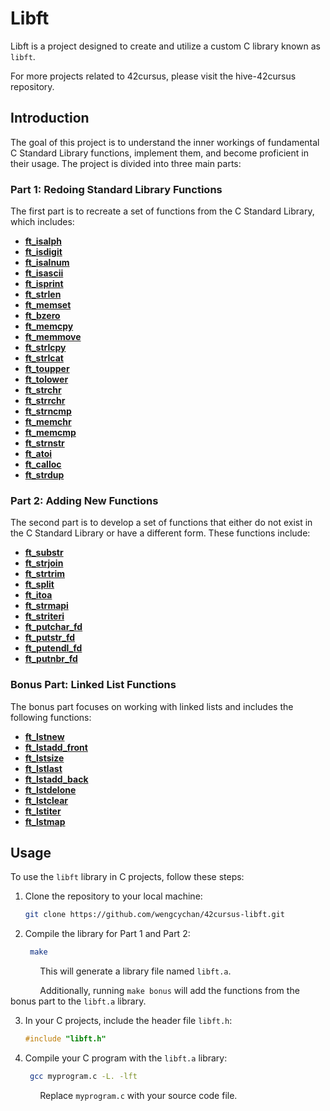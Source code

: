 # Libft

Libft is a project designed to create and utilize a custom C library known as `libft`.

For more projects related to 42cursus, please visit the hive-42cursus repository.

## Introduction

The goal of this project is to understand the inner workings of fundamental C Standard Library functions, implement them, and become proficient in their usage. The project is divided into three main parts:

### Part 1: Redoing Standard Library Functions

The first part is to recreate a set of functions from the C Standard Library, which includes:

- **[ft_isalph](./ft_isalpha.c)**
- **[ft_isdigit](./ft_isdigit.c)**
- **[ft_isalnum](./ft_isalnum.c)**
- **[ft_isascii](./ft_isascii.c)**
- **[ft_isprint](./ft_isprint.c)**
- **[ft_strlen](./ft_strlen.c)**
- **[ft_memset](./ft_memset.c)**
- **[ft_bzero](./ft_bzero.c)**
- **[ft_memcpy](./ft_memcpy.c)**
- **[ft_memmove](./ft_memmove.c)**
- **[ft_strlcpy](./ft_strlcpy.c)**
- **[ft_strlcat](./ft_strlcat.c)**
- **[ft_toupper](./ft_toupper.c)**
- **[ft_tolower](./ft_tolower.c)**
- **[ft_strchr](./ft_strchr.c)**
- **[ft_strrchr](./ft_strrchr.c)**
- **[ft_strncmp](./ft_strncmp.c)**
- **[ft_memchr](./ft_memchr.c)**
- **[ft_memcmp](./ft_memcmp.c)**
- **[ft_strnstr](./ft_strnstr.c)**
- **[ft_atoi](./ft_atoi.c)**
- **[ft_calloc](./ft_calloc.c)**
- **[ft_strdup](./ft_strdup.c)**

### Part 2: Adding New Functions

The second part is to develop a set of functions that either do not exist in the C Standard Library or have a different form. These functions include:

- **[ft_substr](./ft_substr.c)**
- **[ft_strjoin](./ft_strjoin.c)**
- **[ft_strtrim](./ft_strtrim.c)**
- **[ft_split](./ft_split.c)**
- **[ft_itoa](./ft_itoa.c)**
- **[ft_strmapi](./ft_strmapi.c)**
- **[ft_striteri](./ft_striteri.c)**
- **[ft_putchar_fd](./ft_putchar_fd.c)**
- **[ft_putstr_fd](./ft_putstr_fd.c)**
- **[ft_putendl_fd](./ft_putendl_fd.c)**
- **[ft_putnbr_fd](./ft_putnbr_fd.c)**

### Bonus Part: Linked List Functions

The bonus part focuses on working with linked lists and includes the following functions:

- **[ft_lstnew](./ft_lstnew_bonus.c)**
- **[ft_lstadd_front](./ft_lstadd_front_bonus.c)**
- **[ft_lstsize](./ft_lstsize_bonus.c)**
- **[ft_lstlast](./ft_lstlast_bonus.c)**
- **[ft_lstadd_back](./ft_lstadd_back_bonus.c)**
- **[ft_lstdelone](./ft_lstdelone_bonus.c)**
- **[ft_lstclear](./ft_lstclear_bonus.c)**
- **[ft_lstiter](./ft_lstiter_bonus.c)**
- **[ft_lstmap](./ft_lstmap_bonus.c)**

## Usage

To use the `libft` library in C projects, follow these steps:

1. Clone the repository to your local machine:

   ```bash
   git clone https://github.com/wengcychan/42cursus-libft.git


2. Compile the library for Part 1 and Part 2:

   ```bash
	make

&nbsp;&nbsp;&nbsp;&nbsp;&nbsp;&nbsp;&nbsp;&nbsp;&nbsp;&nbsp;&nbsp; This will generate a library file named `libft.a`.

&nbsp;&nbsp;&nbsp;&nbsp;&nbsp;&nbsp;&nbsp;&nbsp;&nbsp;&nbsp;&nbsp; Additionally, running `make bonus` will add the functions from the bonus part to the `libft.a` library.


3. In your C projects, include the header file `libft.h`:

	```c
	#include "libft.h"


4. Compile your C program with the `libft.a` library:

   ```bash
	gcc myprogram.c -L. -lft

&nbsp;&nbsp;&nbsp;&nbsp;&nbsp;&nbsp;&nbsp;&nbsp;&nbsp;&nbsp;&nbsp; Replace `myprogram.c` with your source code file.
